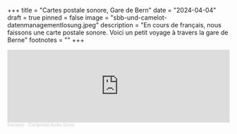 +++
title = "Cartes postale sonore, Gare de Bern"
date = "2024-04-04"
draft = true
pinned = false
image = "sbb-und-camelot-datenmanagementlosung.jpeg"
description = "En cours de français, nous faissons une carte postale sonore. Voici un petit voyage à travers la gare de Berne"
footnotes = ""
+++
<iframe width="100%" height="166" scrolling="no" frameborder="no" allow="autoplay" src="https://w.soundcloud.com/player/?url=https%3A//api.soundcloud.com/tracks/1786659655%3Fsecret_token%3Ds-aXD2XQHaGqV&color=%23ff5500&auto_play=false&hide_related=false&show_comments=true&show_user=true&show_reposts=false&show_teaser=true"></iframe><div style="font-size: 10px; color: #cccccc;line-break: anywhere;word-break: normal;overflow: hidden;white-space: nowrap;text-overflow: ellipsis; font-family: Interstate,Lucida Grande,Lucida Sans Unicode,Lucida Sans,Garuda,Verdana,Tahoma,sans-serif;font-weight: 100;"><a href="https://soundcloud.com/thanatosnotfound" title="thanatos" target="_blank" style="color: #cccccc; text-decoration: none;">thanatos</a> · <a href="https://soundcloud.com/thanatosnotfound/cardpostal-audio-sonor/s-aXD2XQHaGqV" title="Cardpostal Audio Sonor" target="_blank" style="color: #cccccc; text-decoration: none;">Cardpostal Audio Sonor</a></div>